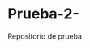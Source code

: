 # Prueba-2-
Repositorio de prueba


<html>
    <head>
        <meta charset="UTF-8">
        <title>Prueba 2</title>
    </head>
    <body>
        <?php
        // put your code here
        ?>
    </body>
</html>

